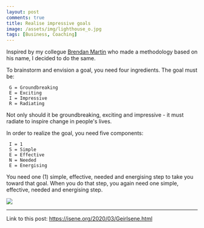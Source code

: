 ```yaml
---
layout: post
comments: true
title: Realise impressive goals
image: /assets/img/lighthouse_o.jpg
tags: [Business, Coaching]
---
```


Inspired by my collegue [Brendan Martin](https://www.brendanmartin.com/) who made a methodology based on his name, I decided to do the same.

To brainstorm and envision a goal, you need four ingredients. The goal must be:

```
 G = Groundbreaking
 E = Exciting
 I = Impressive
 R = Radiating
```

Not only should it be groundbreaking, exciting and impressive - it must
radiate to inspire change in people's lives.

In order to realize the goal, you need five components:

```
 I = 1
 S = Simple
 E = Effective
 N = Needed
 E = Energising
```

You need one (1) simple, effective, needed and energising step to take you
toward that goal. When you do that step, you again need one simple, effective,
needed and energising step.

![](https://isene.org/assets/posts/I_ENERGISE.png)


---
Link to this post: <https://isene.org/2020/03/GeirIsene.html>

